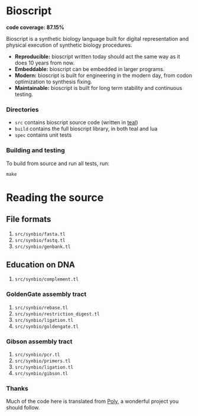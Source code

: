 # Bioscript
__code coverage: 87.15%__

Bioscript is a synthetic biology language built for digital representation and physical execution of synthetic biology procedures.

* __Reproducible:__ bioscript written today should act the same way as it does 10 years from now.
* __Embeddable:__ bioscript can be embedded in larger programs.
* __Modern:__ bioscript is built for engineering in the modern day, from codon optimization to synthesis fixing.
* __Maintainable:__ bioscript is built for long term stability and continuous testing.

### Directories
* `src` contains bioscript source code (written in [teal](https://github.com/teal-language))
* `build` contains the full bioscript library, in both teal and lua
* `spec` contains unit tests

### Building and testing
To build from source and run all tests, run:
```
make
```

# Reading the source

## File formats
1. `src/synbio/fasta.tl`
2. `src/synbio/fastq.tl`
3. `src/synbio/genbank.tl`

## Education on DNA
1. `src/synbio/complement.tl`

### GoldenGate assembly tract
1. `src/synbio/rebase.tl`
2. `src/synbio/restriction_digest.tl`
3. `src/synbio/ligation.tl`
4. `src/synbio/goldengate.tl`

### Gibson assembly tract
1. `src/synbio/pcr.tl`
2. `src/synbio/primers.tl`
3. `src/synbio/ligation.tl`
4. `src/synbio/gibson.tl`


### Thanks
Much of the code here is translated from [Poly](https://github.com/TimothyStiles/poly), a wonderful project you should follow.

